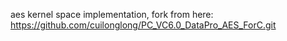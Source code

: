 aes kernel space implementation, fork from here: https://github.com/cuilonglong/PC_VC6.0_DataPro_AES_ForC.git

